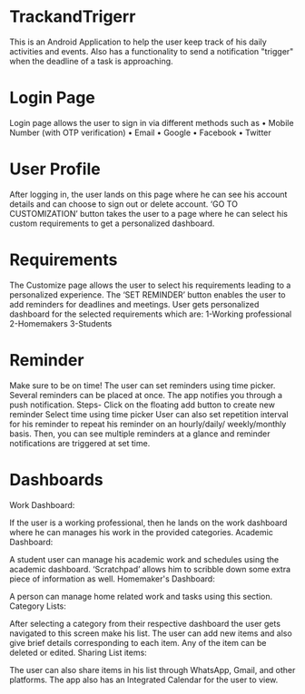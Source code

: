 # TrackandTrigerr
This is an Android Application to help the user keep track of his daily activities and events. Also has a functionality to send a notification "trigger" when the deadline of a task is approaching.
# Login Page
Login page allows the user to sign in via different methods such as • Mobile Number (with OTP verification) • Email • Google • Facebook • Twitter
# User Profile
After logging in, the user lands on this page where he can see his account details and can choose to sign out or delete account. ‘GO TO CUSTOMIZATION’ button takes the user to a page where he can select his custom requirements to get a personalized dashboard.
# Requirements
The Customize page allows the user to select his requirements leading to a personalized experience. The ‘SET REMINDER’ button enables the user to add reminders for deadlines and meetings.
User gets personalized dashboard for the selected requirements which are:
1-Working professional
2-Homemakers
3-Students
# Reminder
Make sure to be on time! The user can set reminders using time picker. Several reminders can be placed at once. The app notifies you through a push notification. Steps-
Click on the floating add button to create new reminder
Select time using time picker
User can also set repetition interval for his reminder to repeat his reminder on an hourly/daily/ weekly/monthly basis. Then, you can see multiple reminders at a glance and reminder notifications are triggered at set time.
# Dashboards
Work Dashboard:

If the user is a working professional, then he lands on the work dashboard where he can manages his work in the provided categories.
Academic Dashboard:

A student user can manage his academic work and schedules using the academic dashboard. ‘Scratchpad’ allows him to scribble down some extra piece of information as well.
Homemaker's Dashboard:

A person can manage home related work and tasks using this section.
Category Lists:

After selecting a category from their respective dashboard the user gets navigated to this screen make his list. The user can add new items and also give brief details corresponding to each item. Any of the item can be deleted or edited.
Sharing List items:

The user can also share items in his list through WhatsApp, Gmail, and other platforms.
The app also has an Integrated Calendar for the user to view.
